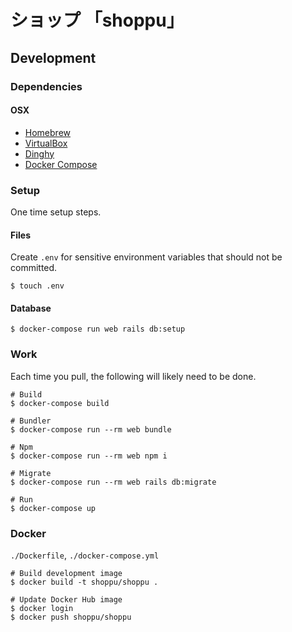 # ショップ 「shoppu」
## Development
### Dependencies
#### OSX
* [Homebrew](https://github.com/Homebrew/brew)
* [VirtualBox](https://www.virtualbox.org/wiki/Downloads)
* [Dinghy](https://github.com/codekitchen/dinghy)
* [Docker Compose](https://docs.docker.com/compose)
### Setup
One time setup steps.
#### Files
Create `.env` for sensitive environment variables that should not be committed.
```
$ touch .env
```
#### Database
```
$ docker-compose run web rails db:setup
```
### Work
Each time you pull, the following will likely need to be done.
```
# Build
$ docker-compose build

# Bundler
$ docker-compose run --rm web bundle

# Npm
$ docker-compose run --rm web npm i

# Migrate
$ docker-compose run --rm web rails db:migrate

# Run
$ docker-compose up
```
### Docker
`./Dockerfile`, `./docker-compose.yml`

```
# Build development image
$ docker build -t shoppu/shoppu .

# Update Docker Hub image
$ docker login
$ docker push shoppu/shoppu
```
